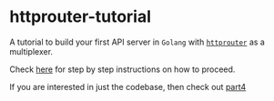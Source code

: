 # httprouter-tutorial
A tutorial to build your first API server in `Golang` with [`httprouter`](https://github.com/julienschmidt/httprouter) as a multiplexer.

Check [here](https://medium.com/@gauravsingharoy/build-your-first-api-server-with-httprouter-in-golang-732b7b01f6ab) for step by step instructions on how to proceed.

If you are interested in just the codebase, then check out [part4](https://github.com/gsingharoy/httprouter-tutorial/tree/master/part4)
